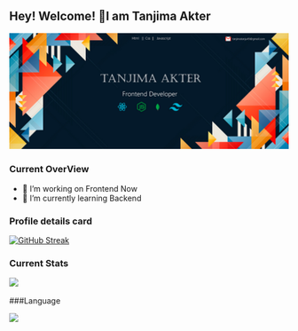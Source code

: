 ## Hey! Welcome! 👋I am Tanjima Akter

![Your Alt Text](https://raw.githubusercontent.com/tanjima12/tanjima12/main/12295559_4949811.jpg)

### Current OverView

- 🔭 I’m working on Frontend Now
- 🌱 I’m currently learning Backend

### Profile details card

[![GitHub Streak](https://github-readme-streak-stats.herokuapp.com?user=tanjima12&theme=radical)](https://git.io/streak-stats)

### Current Stats

![](https://github-profile-summary-cards.vercel.app/api/cards/stats?username=tanjima12&theme=monokai)

###Language

![](https://github-profile-summary-cards.vercel.app/api/cards/repos-per-language?username=tanjima12&theme=radical)

